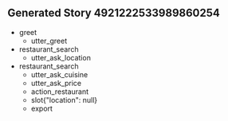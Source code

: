 ## Generated Story 4921222533989860254
* greet
    - utter_greet
* restaurant_search
    - utter_ask_location
* restaurant_search
    - utter_ask_cuisine
    - utter_ask_price
    - action_restaurant
    - slot{"location": null}
    - export

